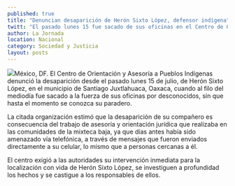 ```yaml
---
published: true
title: "Denuncian desaparición de Herón Sixto López, defensor indígena"
twitt: "El pasado lunes 15 fue sacado de sus oficinas en el Centro de Orientación y Asesoría a Pueblos Indígenas, en Santiago Juxtlahuaca, Oaxaca, por desconocidos."
author: La Jornada
location: Nacional
category: Sociedad y Justicia
layout: posts
---
```


![](http://i.imgur.com/IOj7TfJm.jpg)México, DF. El Centro de Orientación y Asesoría a Pueblos Indígenas denunció la desaparición desde el pasado lunes 15 de julio, de Herón Sixto López, en el municipio de Santiago Juxtlahuaca, Oaxaca, cuando al filo del mediodía fue sacado a la fuerza de sus oficinas por desconocidos, sin que hasta el momento se conozca su paradero.

La citada organización estimó que la desaparición de su compañero es consecuencia del trabajo de asesoría y orientación jurídica que realizaba en las comunidades de la mixteca baja, ya que días antes había sido amenazado vía telefónica, a través de mensajes que fueron enviados directamente a su celular, lo mismo que a personas cercanas a él.

El centro exigió a las autoridades su intervención inmediata para la localización con vida de Herón Sixto López, se investiguen a profundidad los hechos y se castigue a los responsables de ellos.
